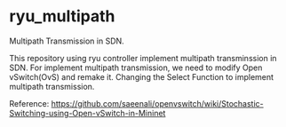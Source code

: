 # ryu_multipath
Multipath Transmission in SDN.

This repository using ryu controller implement multipath transminssion in SDN.
For implement multipath transmission, we need to modify Open vSwitch(OvS) and remake it.
Changing the Select Function to implement multipath transmission.

Reference: https://github.com/saeenali/openvswitch/wiki/Stochastic-Switching-using-Open-vSwitch-in-Mininet
